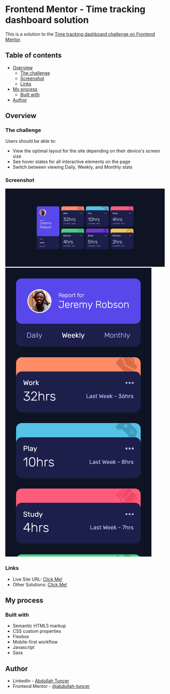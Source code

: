 # Frontend Mentor - Time tracking dashboard solution

This is a solution to the [Time tracking dashboard challenge on Frontend Mentor](https://www.frontendmentor.io/challenges/time-tracking-dashboard-UIQ7167Jw). 

## Table of contents

- [Overview](#overview)
  - [The challenge](#the-challenge)
  - [Screenshot](#screenshot)
  - [Links](#links)
- [My process](#my-process)
  - [Built with](#built-with)
- [Author](#author)


## Overview

### The challenge

Users should be able to:

- View the optimal layout for the site depending on their device's screen size
- See hover states for all interactive elements on the page
- Switch between viewing Daily, Weekly, and Monthly stats

### Screenshot

![ss_desktop.png](ss_desktop.png)
![ss_mobile.png](ss_mobile.png)

### Links

- Live Site URL: [Click Me!](https://abdullah-tuncer.github.io/Frontend-Mentor/10-time-tracking-dashboard-main/)
- Other Solutions: [Click Me!](https://abdullah-tuncer.github.io/Frontend-Mentor/)

## My process

### Built with

- Semantic HTML5 markup
- CSS custom properties
- Flexbox
- Mobile-first workflow
- Javascript
- Sass

## Author

- LinkedIn - [Abdullah Tunçer](https://www.linkedin.com/in/abdullah-tuncer/)
- Frontend Mentor - [@abdullah-tuncer](https://www.frontendmentor.io/profile/abdullah-tuncer)